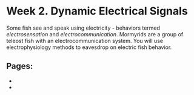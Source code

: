 # Week 2. Dynamic Electrical Signals

Some fish see and speak using electricity - behaviors termed *electrosensation* and *electrocommunication*. Mormyrids are a group of teleost fish with an electrocommunication system. You will use electrophysiology methods to eavesdrop on electric fish behavior.

## Pages:
- [](../week-2/Electric-Organ-Discharge.ipynb)
- [](../week-2/Electric-Organ-Discharge_Responses.ipynb)

